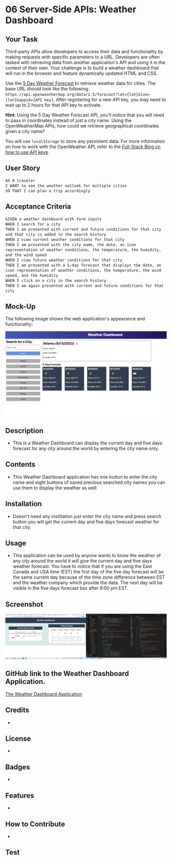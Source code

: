 # 06 Server-Side APIs: Weather Dashboard

## Your Task

Third-party APIs allow developers to access their data and functionality by making requests with specific parameters to a URL. Developers are often tasked with retrieving data from another application's API and using it in the context of their own. Your challenge is to build a weather dashboard that will run in the browser and feature dynamically updated HTML and CSS.

Use the [5 Day Weather Forecast](https://openweathermap.org/forecast5) to retrieve weather data for cities. The base URL should look like the following: `https://api.openweathermap.org/data/2.5/forecast?lat={lat}&lon={lon}&appid={API key}`. After registering for a new API key, you may need to wait up to 2 hours for that API key to activate.

**Hint**: Using the 5 Day Weather Forecast API, you'll notice that you will need to pass in coordinates instead of just a city name. Using the OpenWeatherMap APIs, how could we retrieve geographical coordinates given a city name?

You will use `localStorage` to store any persistent data. For more information on how to work with the OpenWeather API, refer to the [Full-Stack Blog on how to use API keys](https://coding-boot-camp.github.io/full-stack/apis/how-to-use-api-keys).

## User Story

```
AS A traveler
I WANT to see the weather outlook for multiple cities
SO THAT I can plan a trip accordingly
```

## Acceptance Criteria

```
GIVEN a weather dashboard with form inputs
WHEN I search for a city
THEN I am presented with current and future conditions for that city and that city is added to the search history
WHEN I view current weather conditions for that city
THEN I am presented with the city name, the date, an icon representation of weather conditions, the temperature, the humidity, and the wind speed
WHEN I view future weather conditions for that city
THEN I am presented with a 5-day forecast that displays the date, an icon representation of weather conditions, the temperature, the wind speed, and the humidity
WHEN I click on a city in the search history
THEN I am again presented with current and future conditions for that city
```

## Mock-Up

The following image shows the web application's appearance and functionality:

![The weather app includes a search option, a list of cities, and a five-day forecast and current weather conditions for Atlanta.](./Assets/06-server-side-apis-homework-demo.png)

## Description 

* This is a Weather Dashboard can display the current day and five days forecast for any city around the world by entering the city name only.

## Contents 

* This Weather Dashboard application has one button to enter the city name and eight buttons of saved previous searched city names you can use them to display the weather as well. 

## Installation 

* Doesn't need any instillation just enter the city name and press search button you will get the current day and five days forecast weather for that city.
  
## Usage 

* This application can be used by anyone wants to know the weather of any city around the world it will give the current day and five days weather forecast. You have to notice that if you are using the East Canada and USA time (EST) the first day of the five day forecast will be the same current day because of the time zone difference between EST and the weather company which provide the data. The next day will be visible in the five days forecast box after 8:00 pm EST.      

## Screenshot

![Screenshot of the Weather Dashboard Application](./assets/Screenshot-Weather-Dashboard.png)

## GitHub link to the Weather Dashboard Application.

[The Weather Dashboard Application](https://johndavidsmith.github.io/Mod6-Project/)

## Credits

* 
## License
* 

## Badges
* 

## Features
* 

## How to Contribute
* 

## Test
